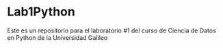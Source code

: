 # Lab1Python
Este es un repositorio para el laboratorio #1 del curso de Ciencia de Datos en Python de la Universidad Galileo
